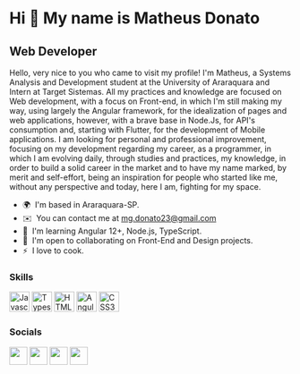 Hi 👋 My name is Matheus Donato
===============================

Web Developer
-------------

Hello, very nice to you who came to visit my profile! I'm Matheus, a Systems Analysis and Development student at the University of Araraquara and Intern at Target Sistemas. All my practices and knowledge are focused on Web development, with a focus on Front-end, in which I'm still making my way, using largely the Angular framework, for the idealization of pages and web applications, however, with a brave base in Node.Js, for API's consumption and, starting with Flutter, for the development of Mobile applications. I am looking for personal and professional improvement, focusing on my development regarding my career, as a programmer, in which I am evolving daily, through studies and practices, my knowledge, in order to build a solid career in the market and to have my name marked, by merit and self-effort, being an inspiration for people who started like me, without any perspective and today, here I am, fighting for my space.

* 🌍  I'm based in Araraquara-SP.
* ✉️  You can contact me at [mg.donato23@gmail.com](mailto:mg.donato23@gmail.com)
* 🧠  I'm learning Angular 12+, Node.js, TypeScript.
* 🤝  I'm open to collaborating on Front-End and Design projects.
* ⚡  I love to cook.

### Skills

<p align="left">
<a href="https://developer.mozilla.org/en-US/docs/Web/JavaScript" target="_blank" rel="noreferrer"><img src="https://raw.githubusercontent.com/danielcranney/readme-generator/main/public/icons/skills/javascript-colored.svg" width="36" height="36" alt="Javascript" /></a>
<a href="https://www.typescriptlang.org/" target="_blank" rel="noreferrer"><img src="https://raw.githubusercontent.com/danielcranney/readme-generator/main/public/icons/skills/typescript-colored.svg" width="36" height="36" alt="Typescript" /></a>
<a href="https://developer.mozilla.org/en-US/docs/Glossary/HTML5" target="_blank" rel="noreferrer"><img src="https://raw.githubusercontent.com/danielcranney/readme-generator/main/public/icons/skills/html5-colored.svg" width="36" height="36" alt="HTML5" /></a>
<a href="https://angular.io/" target="_blank" rel="noreferrer"><img src="https://raw.githubusercontent.com/danielcranney/readme-generator/main/public/icons/skills/angularjs-colored.svg" width="36" height="36" alt="Angular" /></a>
<a href="https://www.w3.org/TR/CSS/#css" target="_blank" rel="noreferrer"><img src="https://raw.githubusercontent.com/danielcranney/readme-generator/main/public/icons/skills/css3-colored.svg" width="36" height="36" alt="CSS3" /></a>

</p>


### Socials

<p align="left"> <a href="https://www.facebook.com/Matheus.Gabriel0/" target="_blank" rel="noreferrer"><img src="https://raw.githubusercontent.com/danielcranney/readme-generator/main/public/icons/socials/facebook.svg" width="32" height="32" /></a> <a href="https://www.github.com/mgdonato23" target="_blank" rel="noreferrer"><img src="https://raw.githubusercontent.com/danielcranney/readme-generator/main/public/icons/socials/github.svg" width="32" height="32" /></a> <a href="https://www.linkedin.com/in/matheus-donato/" target="_blank" rel="noreferrer"><img src="https://raw.githubusercontent.com/danielcranney/readme-generator/main/public/icons/socials/linkedin.svg" width="32" height="32" /></a> <a href="https://www.stackoverflow.com/users/15818679/matheus-donato" target="_blank" rel="noreferrer"><img src="https://raw.githubusercontent.com/danielcranney/readme-generator/main/public/icons/socials/stackoverflow.svg" width="32" height="32" /></a></p>
